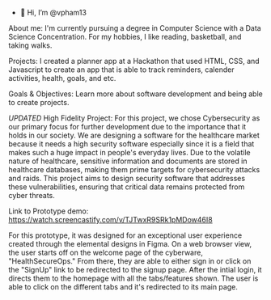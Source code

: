 - 👋 Hi, I’m @vpham13
  
About me:
I'm currently pursuing a degree in Computer Science with a Data Science Concentration. For my hobbies, I like reading, basketball, and taking walks. 

Projects:
I created a planner app at a Hackathon that used HTML, CSS, and Javascript to create an app that is able to track reminders, calender activities, health, goals, and etc. 

Goals & Objectives:
Learn more about software development and being able to create projects. 

*UPDATED*
High Fidelity Project:
For this project, we chose Cybersecurity as our primary focus for further development due to the importance that it holds in our society. We are designing a software for the healthcare market because it needs a high security software especially since it is a field that makes such a huge impact in people's everyday lives. Due to the volatile nature of healthcare, sensitive information and documents are stored in healthcare databases, making them prime targets for cybersecurity attacks and raids. This project aims to design security software that addresses these vulnerabilities, ensuring that critical data remains protected from cyber threats.

Link to Prototype demo:
https://watch.screencastify.com/v/TJTwxR9SRk1pMDow46I8

For this prototype, it was designed for an exceptional user experience created through the elemental designs in Figma. On a web browser view, the user starts off on the welcome page of the cyberware, "HealthSecureOps." From there, they are able to either sign in or click on the "SignUp" link to be redirected to the signup page. After the intial login, it directs them to the homepage with all the tabs/features shown. The user is able to click on the different tabs and it's redirected to its main page. 

<!---
vpham13/vpham13 is a ✨ special ✨ repository because its `README.md` (this file) appears on your GitHub profile.
You can click the Preview link to take a look at your changes.
--->
